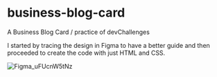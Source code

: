 # business-blog-card
A Business Blog Card / practice of devChallenges

I started by tracing the design in Figma to have a better guide and then proceeded to create the code with just HTML and CSS.

![Figma_uFUcnW5tNz](https://github.com/fabsavila/business-blog-card/assets/161959547/32b15aa4-84ed-4217-8587-5dddf62a2050)

